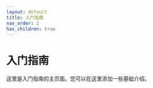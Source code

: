 ```yaml
---
layout: default
title: 入门指南
nav_order: 2
has_children: true
---
```


# 入门指南

这里是入门指南的主页面。您可以在这里添加一些基础介绍。 